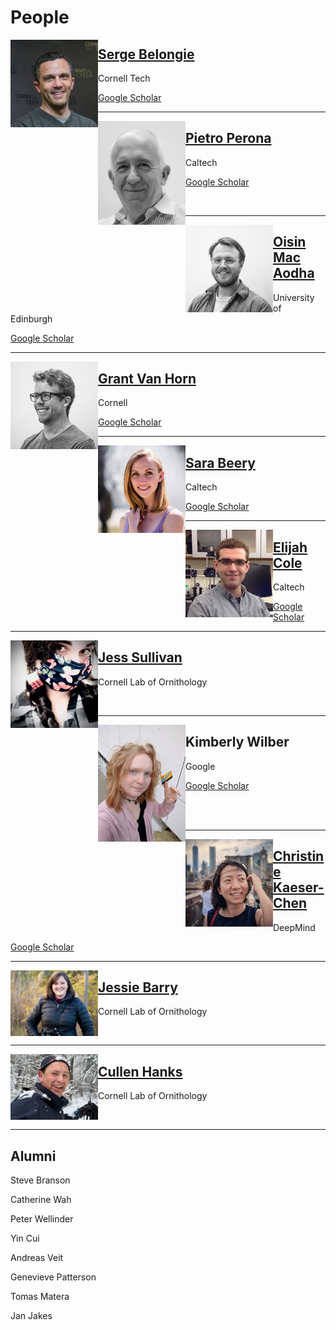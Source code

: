 # People


<img align="left" width="140" src="assets/serge.jpeg">

## [Serge Belongie](https://vision.cornell.edu/se3/people/serge-belongie/)

Cornell Tech

[Google Scholar](https://scholar.google.com/citations?user=ORr4XJYAAAAJ&hl=en&oi=ao)

---

<img width="140" align="left" src="assets/pietro.jpeg">

## [Pietro Perona](http://www.vision.caltech.edu/Perona.html)  

Caltech   

[Google Scholar](https://scholar.google.com/citations?hl=en&user=j29kMCwAAAAJ)

<br>

---

<img width="140" align="left" src="assets/oisin.jpeg">

## [Oisin Mac Aodha](https://homepages.inf.ed.ac.uk/omacaod/)

University of Edinburgh

[Google Scholar](https://scholar.google.com/citations?hl=en&user=IfZBjkUAAAAJ)

---

<img width="140" align="left" src="assets/grant_bw_1.png">

## [Grant Van Horn](https://gvanhorn38.github.io/)

Cornell

[Google Scholar](https://scholar.google.com/citations?hl=en&user=PxYY_nsAAAAJ)

---

<img width="140" align="left" src="assets/sara.jpg">

## [Sara Beery](https://beerys.github.io/)

Caltech

[Google Scholar](https://scholar.google.com/citations?hl=en&user=Hbr4c10AAAAJ)

---

<img  width="140" align="left" src="assets/eli.jpeg">

## [Elijah Cole](https://elijahcole.me/)

Caltech

[Google Scholar](https://scholar.google.com/citations?hl=en&user=-atuVWQAAAAJ)

---

<img width="140" align="left" src="assets/jess.jpeg">

## [Jess Sullivan](https://www.linkedin.com/in/jess-sullivan-49a678172)

Cornell Lab of Ornithology

<br>

---

<img width="140" align="left" src="assets/kimberly.jpeg">

## Kimberly Wilber

Google

[Google Scholar](https://scholar.google.com/citations?hl=en&user=OAtUvx0AAAAJ)

<br>
<br>

---

<img width="140" align="left" src="assets/christine.jpeg">

## [Christine Kaeser-Chen](https://www.linkedin.com/in/christinekaeserchen)

DeepMind

[Google Scholar](https://scholar.google.com/citations?hl=en&user=D9VWpjoAAAAJ)

---

<img width="140" align="left" src="assets/jessie.jpeg">

## [Jessie Barry](https://www.birds.cornell.edu/home/staff/jessie-barry/)

Cornell Lab of Ornithology

<br>

---

<img width="140" align="left" src="assets/cullen.jpeg">

## [Cullen Hanks](https://www.birds.cornell.edu/home/staff/cullen-hanks/)

Cornell Lab of Ornithology

<br>

---

## Alumni

Steve Branson

Catherine Wah

Peter Wellinder

Yin Cui

Andreas Veit

Genevieve Patterson

Tomas Matera

Jan Jakes
